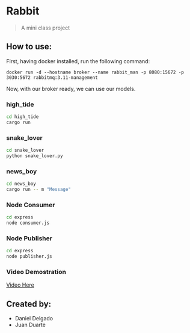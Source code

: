 # Rabbit

> A mini class project

## How to use:

First, having docker installed, run the following command:

```
docker run -d --hostname broker --name rabbit_man -p 8080:15672 -p 3030:5672 rabbitmq:3.11-management
```

Now, with our broker ready, we can use our models.

### high_tide

```sh
cd high_tide
cargo run
```

### snake_lover

```sh
cd snake_lover
python snake_lover.py
```

### news_boy

```sh
cd news_boy
cargo run -- m "Message"
```

### Node Consumer

```sh
cd express
node consumer.js
```

### Node Publisher

```sh
cd express
node publisher.js
```

### Video Demostration

[Video Here](https://youtu.be/lFtrjKV56pU)

## Created by:

-   Daniel Delgado
-   Juan Duarte
